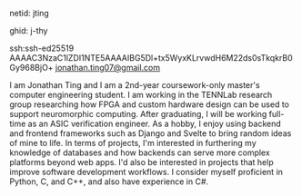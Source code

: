 netid: jting

ghid: j-thy

ssh:ssh-ed25519 AAAAC3NzaC1lZDI1NTE5AAAAIBG5Dl+tx5WyxKLrvwdH6M22ds0sTkqkrB0Gy968BjO+ jonathan.ting07@gmail.com


I am Jonathan Ting and I am a 2nd-year coursework-only master's computer engineering student. I am working in the TENNLab research group researching how FPGA and custom hardware design can be used to support neuromorphic computing. After graduating, I will be working full-time as an ASIC verification engineer. As a hobby, I enjoy using backend and frontend frameworks such as Django and Svelte to bring random ideas of mine to life. In terms of projects, I'm interested in furthering my knowledge of databases and how backends can serve more complex platforms beyond web apps. I'd also be interested in projects that help improve software development workflows. I consider myself proficient in Python, C, and C++, and also have experience in C#.